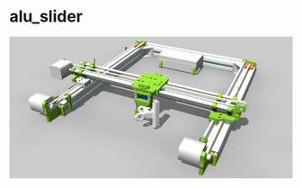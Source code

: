 # alu_slider

![screenshot_1](https://github.com/polygontwist/alu_slider/blob/master/aluwriter3d.jpg)

